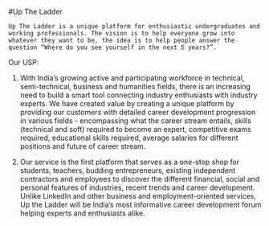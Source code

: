 #Up The Ladder

	Up The Ladder is a unique platform for enthusiastic undergraduates and working professionals. The vision is to help everyone grow into whatever they want to be, the idea is to help people answer the question “Where do you see yourself in the next 5 years?”.
  
  Our USP:
  
  
1. With India’s growing active and participating workforce in technical, semi-technical, business and humanities fields, there is an increasing need to build a smart tool connecting industry enthusiasts with industry experts. 
We have created value by creating a unique platform by providing our customers with detailed career development progression in various fields - encompassing what the career stream entails, skills (technical and soft) required to become an expert, competitive exams required, educational skills required, average salaries for different positions and future of career stream. 
  

2. Our service is the first platform that serves as a one-stop shop for students, teachers, budding entrepreneurs, existing independent contractors and employees to discover the different financial, social and personal features of industries, recent trends and career development. Unlike LinkedIn and other business and employment-oriented services, Up the Ladder will be India’s most informative career development forum helping experts and enthusiasts alike. 


